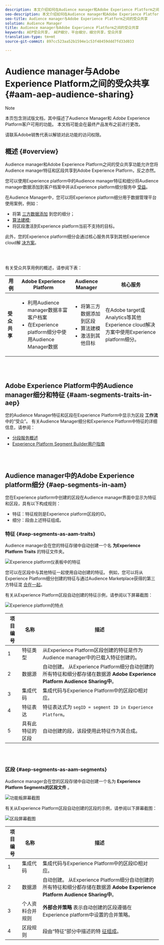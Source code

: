 ```yaml
---
description: 本文介绍如何在Audience manager和Adobe Experience Platform之间共享受众。
seo-description: 本文介绍如何在Audience manager和Adobe Experience Platform之间共享受众。
seo-title: Audience manager与Adobe Experience Platform之间的受众共享
solution: Audience Manager
title: Audience manager与Adobe Experience Platform之间的受众共享
keywords: AEP受众共享， AEP细分，平台细分，细分共享，受众共享
translation-type: tm+mt
source-git-commit: 897cc523aa52b1594e1c53f48459ddd7fd33d033

---
```



# Audience manager与Adobe Experience Platform之间的受众共享 {#aam-aep-audience-sharing}

>[!NOTE]
>
>本页包含测试版文档，其中描述了Audience Manager和 *Adobe* Experience Platform客户可用的功能。 本文档可能会在最终产品发布之前进行更改。
>
> 请联系Adobe销售代表以解锁对此功能的访问权限。

## 概述 {#overview}

Audience manager和Adobe Experience Platform之间的受众共享功能允许您将Audience manager特征和区段共享到Adobe Experience Platform，反之亦然。

您可以使用Experience platform中的Audience manager特征和细分将Audience manager数据添加到客户档案中并从Experience platform细分服务中 [受益](https://www.adobe.io/apis/experienceplatform/home/profile-identity-segmentation/profile-identity-segmentation-services.html#!end-user/markdown/segmentation_overview/segmentation.md)。

在Audience Manager中，您可以将Experience platform细分用于数据管理平台使用案例，例如：
* 将第 [三方数据添加](/help/using/overview/data-types-collected.md#third-party-data) 到您的细分；
* [算法建模](/help/using/features/algorithmic-models/understanding-models.md);
* 将区段激活到Experience platform当前不支持的目标。

此外，您的Experience platform细分会通过核心服务共享到其他Experience cloud解 [决方案](https://docs.adobe.com/content/help/en/core-services/interface/experience-cloud.html)。

<br> 

有关受众共享用例的概述，请参阅下表：

| **用例** | **Adobe Experience Platform** | **Audience Manager** | **核心服务** |
---------|----------|---------|---------
| **受众共享** | <ul><li>利用Audience manager数据丰富客户档案</li><li>在Experience platform细分中使用Audience Manager数据</li></ul> | <ul><li>将第三方数据添加到区段</li><li>算法建模</li><li>激活到其他目标</li></ul> | 在Adobe target或Analytics等其他Experience cloud解决方案中使用Experience platform细分。 |

<br> 

## Adobe Experience Platform中的Audience manager细分和特征 {#aam-segments-traits-in-aep}

您的Audience Manager特征和区段在Experience Platform中显示为区段 **工作流** 中的“受众”。 有关Audience Manager细分和Experience Platform中特征的详细信息，请参阅：

* [分段服务概述](https://www.adobe.io/apis/experienceplatform/home/profile-identity-segmentation/profile-identity-segmentation-services.html#!end-user/markdown/segmentation_overview/segmentation.md)
* [Experience Platform Segment Builder用户指南](https://www.adobe.io/apis/experienceplatform/home/profile-identity-segmentation/profile-identity-segmentation-services.html#!end-user/markdown/segmentation_overview/segment-builder-guide.md)

<br> 

## Audience manager中的Adobe Experience platform细分 {#aep-segments-in-aam}

您在Experience platform中创建的区段在Audience manager界面中显示为特征和区段，具有以下构成规则：
* 特征：特征规则是Experience platform区段的ID。
* 细分：段由上述特征组成。

### 特征 {#aep-segments-as-aam-traits}

Audience manager会在您的特征存储中自动创建一个名 **为Experience Platform Traits** 的特征文件夹。

![Experience platform仪表板中的特征](/help/using/integration/integration-aep/assets/aep-traits-dashboard.png)

您可以在区段中与其他特征一起使用自动创建的特征。 例如，您可以将从Experience Platform细分创建的特征与通过Audience Marketplace获得的第三方特征混 [合在一起](/help/using/features/audience-marketplace/audience-marketplace.md)。

有关从Experience Platform区段自动创建的特征示例，请参阅以下屏幕截图：

![Experience platform的特点](/help/using/integration/integration-aep/assets/aep-trait.png)


| 项目编号 | 名称 | 描述 |
---------|----------|---------
| 1 | 特征类型 | 从Experience Platform区段创建的特征是作为Audience manager中的已载入特征创建的。 |
| 2 | 数据源 | 自动创建。 从Experience Platform细分自动创建的所有特征和细分都存储在数据源 **Adobe Experience Platform Audience Sharing中**。 |
| 3 | 集成代码 | 集成代码与Experience Platform中的区段ID相对应。 |
| 4 | 特征表达 | 特征表达式为 `segID = segment ID in Experience Platform`。 |
| 5 | 具有此特征的区段 | 自动创建的段，该段使用此特征作为其合成。 |

<br> 

### 区段 {#aep-segments-as-aam-segments}

Audience manager会在您的区段存储中自动创建一个名为 **Experience Platform Segments的区段文件** 。

![功能板屏幕截图](/help/using/integration/integration-aep/assets/aep-segments-dashboard.png)

有关从Experience Platform区段自动创建的区段的示例，请参阅以下屏幕截图：

![区段屏幕截图](/help/using/integration/integration-aep/assets/aep-segment.png)

| 项目编号 | 名称 | 描述 |
---------|----------|---------
| 1 | 集成代码 | 集成代码与Experience Platform中的区段ID相对应。 |
| 2 | 数据源 | 自动创建。 从Experience Platform细分自动创建的所有特征和细分都存储在数据源 **Adobe Experience Platform Audience Sharing中**。 |
| 3 | 个人资料合并规则 | **外部合并策略** 表示自动创建的区段遵循在Experience platform中设置的合并策略。 |
| 4 | 区段规则 | 段由“特征”部分中描述的特 [征组成](#aep-segments-as-aam-traits)。 |